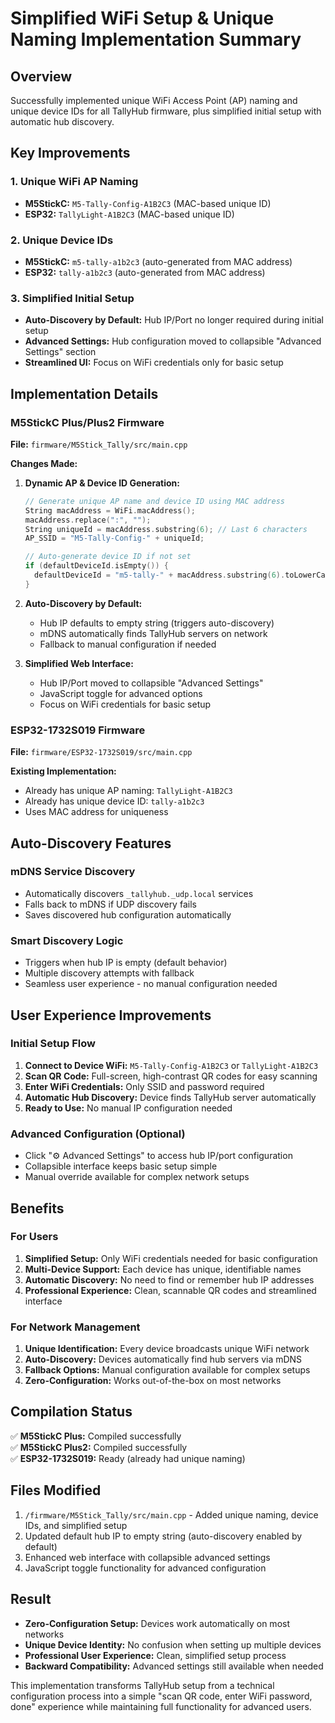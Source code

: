 # Simplified WiFi Setup & Unique Naming Implementation Summary

## Overview
Successfully implemented unique WiFi Access Point (AP) naming and unique device IDs for all TallyHub firmware, plus simplified initial setup with automatic hub discovery.

## Key Improvements

### 1. Unique WiFi AP Naming
- **M5StickC:** `M5-Tally-Config-A1B2C3` (MAC-based unique ID)
- **ESP32:** `TallyLight-A1B2C3` (MAC-based unique ID)

### 2. Unique Device IDs
- **M5StickC:** `m5-tally-a1b2c3` (auto-generated from MAC address)
- **ESP32:** `tally-a1b2c3` (auto-generated from MAC address)

### 3. Simplified Initial Setup
- **Auto-Discovery by Default:** Hub IP/Port no longer required during initial setup
- **Advanced Settings:** Hub configuration moved to collapsible "Advanced Settings" section
- **Streamlined UI:** Focus on WiFi credentials only for basic setup

## Implementation Details

### M5StickC Plus/Plus2 Firmware
**File:** `firmware/M5Stick_Tally/src/main.cpp`

**Changes Made:**
1. **Dynamic AP & Device ID Generation:**
   ```cpp
   // Generate unique AP name and device ID using MAC address
   String macAddress = WiFi.macAddress();
   macAddress.replace(":", "");
   String uniqueId = macAddress.substring(6); // Last 6 characters
   AP_SSID = "M5-Tally-Config-" + uniqueId;
   
   // Auto-generate device ID if not set
   if (defaultDeviceId.isEmpty()) {
     defaultDeviceId = "m5-tally-" + macAddress.substring(6).toLowerCase();
   }
   ```

2. **Auto-Discovery by Default:**
   - Hub IP defaults to empty string (triggers auto-discovery)
   - mDNS automatically finds TallyHub servers on network
   - Fallback to manual configuration if needed

3. **Simplified Web Interface:**
   - Hub IP/Port moved to collapsible "Advanced Settings"
   - JavaScript toggle for advanced options
   - Focus on WiFi credentials for basic setup

### ESP32-1732S019 Firmware
**File:** `firmware/ESP32-1732S019/src/main.cpp`

**Existing Implementation:**
- Already has unique AP naming: `TallyLight-A1B2C3`
- Already has unique device ID: `tally-a1b2c3`
- Uses MAC address for uniqueness

## Auto-Discovery Features

### mDNS Service Discovery
- Automatically discovers `_tallyhub._udp.local` services
- Falls back to mDNS if UDP discovery fails
- Saves discovered hub configuration automatically

### Smart Discovery Logic
- Triggers when hub IP is empty (default behavior)
- Multiple discovery attempts with fallback
- Seamless user experience - no manual configuration needed

## User Experience Improvements

### Initial Setup Flow
1. **Connect to Device WiFi:** `M5-Tally-Config-A1B2C3` or `TallyLight-A1B2C3`
2. **Scan QR Code:** Full-screen, high-contrast QR codes for easy scanning
3. **Enter WiFi Credentials:** Only SSID and password required
4. **Automatic Hub Discovery:** Device finds TallyHub server automatically
5. **Ready to Use:** No manual IP configuration needed

### Advanced Configuration (Optional)
- Click "⚙️ Advanced Settings" to access hub IP/port configuration
- Collapsible interface keeps basic setup simple
- Manual override available for complex network setups

## Benefits

### For Users
1. **Simplified Setup:** Only WiFi credentials needed for basic configuration
2. **Multi-Device Support:** Each device has unique, identifiable names
3. **Automatic Discovery:** No need to find or remember hub IP addresses
4. **Professional Experience:** Clean, scannable QR codes and streamlined interface

### For Network Management
1. **Unique Identification:** Every device broadcasts unique WiFi network
2. **Auto-Discovery:** Devices automatically find hub servers via mDNS
3. **Fallback Options:** Manual configuration available for complex setups
4. **Zero-Configuration:** Works out-of-the-box on most networks

## Compilation Status
✅ **M5StickC Plus:** Compiled successfully  
✅ **M5StickC Plus2:** Compiled successfully  
✅ **ESP32-1732S019:** Ready (already had unique naming)

## Files Modified
1. `/firmware/M5Stick_Tally/src/main.cpp` - Added unique naming, device IDs, and simplified setup
2. Updated default hub IP to empty string (auto-discovery enabled by default)
3. Enhanced web interface with collapsible advanced settings
4. JavaScript toggle functionality for advanced configuration

## Result
- **Zero-Configuration Setup:** Devices work automatically on most networks
- **Unique Device Identity:** No confusion when setting up multiple devices
- **Professional User Experience:** Clean, simplified setup process
- **Backward Compatibility:** Advanced settings still available when needed

This implementation transforms TallyHub setup from a technical configuration process into a simple "scan QR code, enter WiFi password, done" experience while maintaining full functionality for advanced users.